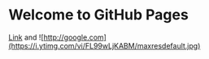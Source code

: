 # Welcome to GitHub Pages

[Link](http) and ![http://google.com](https://i.ytimg.com/vi/FL99wLjKABM/maxresdefault.jpg)
